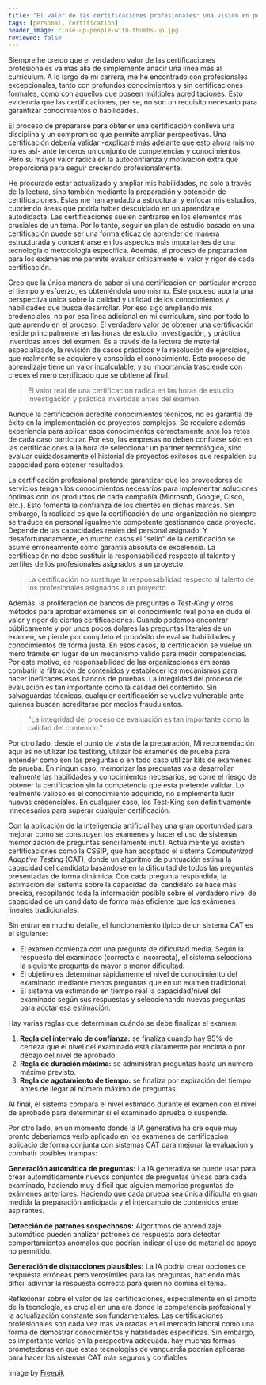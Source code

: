 ```yaml
---
title: "El valor de las certificaciones profesionales: una visión en perspectiva"
tags: [personal, certification]
header_image: close-up-people-with-thumbs-up.jpg
reviewed: false
---
```

Siempre he creído que el verdadero valor de las certificaciones profesionales va más allá de simplemente añadir una línea más al currículum.<!-- excerpt-end --> A lo largo de mi carrera, me he encontrado con profesionales excepcionales, tanto con profundos conocimientos y sin certificaciones formales, como con aquellos que poseen múltiples acreditaciones. Esto evidencia que las certificaciones, per se, no son un requisito necesario para garantizar conocimientos o habilidades. 

El proceso de prepararse para obtener una certificación conlleva una disciplina y un compromiso que permite ampliar perspectivas. Una certificación debería validar -explicaré más adelante que esto ahora mismo no es así- ante terceros un conjunto de competencias y conocimientos. Pero su mayor valor radica en la autoconfianza y motivación extra que proporciona para seguir creciendo profesionalmente.

He procurado estar actualizado y ampliar mis habilidades, no solo a través de la lectura, sino también mediante la preparación y obtención de certificaciones. Estas me han ayudado a estructurar y enfocar mis estudios, cubriendo áreas que podría haber descuidado en un aprendizaje autodidacta. Las certificaciones suelen centrarse en los elementos más cruciales de un tema. Por lo tanto, seguir un plan de estudio basado en una certificación puede ser una forma eficaz de aprender de manera estructurada y concentrarse en los aspectos más importantes de una tecnología o metodología específica. Además, el proceso de preparación para los exámenes me permite evaluar críticamente el valor y rigor de cada certificación. 

Creo que la única manera de saber si una certificación en particular merece el tiempo y esfuerzo, es obteniéndola uno mismo. Este proceso aporta una perspectiva única sobre la calidad y utilidad de los conocimientos y habilidades que busca desarrollar. Por eso sigo ampliando mis credenciales, no por esa línea adicional en mi currículum, sino por todo lo que aprendo en el proceso. El verdadero valor de obtener una certificación reside principalmente en las horas de estudio, investigación, y práctica invertidas antes del examen. Es a través de la lectura de material especializado, la revisión de casos prácticos y la resolución de ejercicios, que realmente se adquiere y consolida el conocimiento. Este proceso de aprendizaje tiene un valor incalculable, y su importancia trasciende con creces el mero certificado que se obtiene al final.

> El valor real de una certificación radica en las horas de estudio, investigación y práctica invertidas antes del examen.

Aunque la certificación acredite conocimientos técnicos, no es garantía de éxito en la implementación de proyectos complejos. Se requiere además experiencia para aplicar esos conocimientos correctamente ante los retos de cada caso particular. Por eso, las empresas no deben confiarse sólo en las certificaciones a la hora de seleccionar un partner tecnológico, sino evaluar cuidadosamente el historial de proyectos exitosos que respalden su capacidad para obtener resultados.

La certificación profesional pretende garantizar que los proveedores de servicios tengan los conocimientos necesarios para implementar soluciones óptimas con los productos de cada compañía (Microsoft, Google, Cisco, etc.). Esto fomenta la confianza de los clientes en dichas marcas. Sin embargo, la realidad es que la certificación de una organización no siempre se traduce en personal igualmente competente gestionando cada proyecto. Depende de las capacidades reales del personal asignado. Y desafortunadamente, en mucho casos el "sello" de la certificación se asume erróneamente como garantía absoluta de excelencia. La certificación no debe sustituir la responsabilidad respecto al talento y perfiles de los profesionales asignados a un proyecto.

> La certificación no sustituye la responsabilidad respecto al talento de los profesionales asignados a un proyecto.

Además, la proliferación de bancos de preguntas o *Test-King* y otros métodos para aprobar exámenes sin el conocimiento real pone en duda el valor y rigor de ciertas certificaciones. Cuando podemos encontrar públicamente y por unos pocos dolares las preguntas literales de un examen, se pierde por completo el propósito de evaluar habilidades y conocimientos de forma justa. En esos casos, la certificación se vuelve un mero trámite en lugar de un mecanismo válido para medir competencias. Por este motivo, es responsabilidad de las organizaciones emisoras combatir la filtración de contenidos y establecer los mecanismos para hacer ineficaces esos bancos de pruebas. La integridad del proceso de evaluación es tan importante como la calidad del contenido. Sin salvaguardas técnicas, cualquier certificación se vuelve vulnerable ante quienes buscan acreditarse por medios fraudulentos.

> "La integridad del proceso de evaluación es tan importante como la calidad del contenido."

Por otro lado, desde el punto de vista de la preparación, Mi recomendación aquí es no utilizar los testking, utilizar los examenes de prueba para entender como son las preguntas o en todo caso utilizar kits de examenes de prueba. En ningun caso, memorizar las preguntas va a desarrollar realmente las habilidades y conocimientos necesarios, se corre el riesgo de obtener la certificación sin la competencia que esta pretende validar. Lo realmente valioso es el conocimiento adquirido, no simplemente lucir nuevas credenciales. En cualquier caso, los Test-King son definitivamente innecesarios para superar cualquier certificación.

Con la aplicación de la inteligencia artificial hay una gran oportunidad para mejorar como se construyen los examenes y hacer el uso de  sistemas memorizacion de preguntas sencillamente inutil. Actualmente ya existen certificaciones como la CSSIP, que han adoptado el sistema *Computerized Adaptive Testing* (CAT), donde un algoritmo de puntuación estima la capacidad del candidato basándose en la dificultad de todos las preguntas presentadas de forma dinámica. Con cada pregunta respondida, la estimación del sistema sobre la capacidad del candidato se hace más precisa, recopilando toda la información posible sobre el verdadero nivel de capacidad de un candidato de forma más eficiente que los exámenes lineales tradicionales.

Sin entrar en mucho detalle, el funcionamiento típico de un sistema CAT es el siguiente:

- El examen comienza con una pregunta de dificultad media. Según la respuesta del examinado (correcta o incorrecta), el sistema selecciona la siguiente pregunta de mayor o menor dificultad.
- El objetivo es determinar rápidamente el nivel de conocimiento del examinado mediante menos preguntas que en un examen tradicional.
- El sistema va estimando en tiempo real la capacidad/nivel del examinado según sus respuestas y seleccionando nuevas preguntas para acotar esa estimación.

Hay varias reglas que determinan cuándo se debe finalizar el examen:

1. **Regla del intervalo de confianza:** se finaliza cuando hay 95% de certeza que el nivel del examinado está claramente por encima o por debajo del nivel de aprobado.
2. **Regla de duración máxima:** se administran preguntas hasta un número máximo previsto.
3. **Regla de agotamiento de tiempo:** se finaliza por expiración del tiempo antes de llegar al número máximo de preguntas.

Al final, el sistema compara el nivel estimado durante el examen con el nivel de aprobado para determinar si el examinado aprueba o suspende.

Por otro lado, en un momento donde la IA generativa ha cre oque muy pronto deberiamos verlo aplicado en los examenes de certificacion aplicacio de forma conjunta con sistemas CAT para mejorar la evaluacion y combatir posibles trampas:

**Generación automática de preguntas:** La IA generativa se puede usar para crear automáticamente nuevos conjuntos de preguntas únicas para cada examinado, haciendo muy difícil que alguien memorice preguntas de exámenes anteriores. Haciendo que cada prueba sea única dificulta en gran medida la preparación anticipada y el intercambio de contenidos entre aspirantes.

**Detección de patrones sospechosos:** Algoritmos de aprendizaje automático pueden analizar patrones de respuesta para detectar comportamientos anómalos que podrían indicar el uso de material de apoyo no permitido.

**Generación de distracciones plausibles:** La IA podría crear opciones de respuesta erróneas pero verosímiles para las preguntas, haciendo más difícil adivinar la respuesta correcta para quien no domina el tema.

Reflexionar sobre el valor de las certificaciones, especialmente en el ámbito de la tecnología, es crucial en una era donde la competencia profesional y la actualización constante son fundamentales. Las certificaciones profesionales son cada vez más valoradas en el mercado laboral como una forma de demostrar conocimientos y habilidades específicas. Sin embargo, es importante verlas en la perspectiva adecuada. 
hay muchas formas prometedoras en que estas tecnologías de vanguardia podrían aplicarse para hacer los sistemas CAT más seguros y confiables.

Image by <a href="https://www.freepik.com/free-photo/close-up-people-with-thumbs-up_15501126.htm">Freepik</a>




